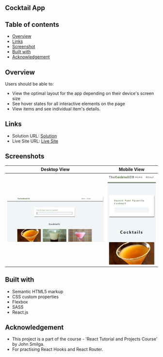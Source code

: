 ## Cocktail App

## Table of contents

- [Overview](#overview)
- [Links](#links)
- [Screenshot](#screenshot)
- [Built with](#built-with)
- [Acknowledgement](#acknowledgement)

## Overview

Users should be able to:

- View the optimal layout for the app depending on their device's screen size
- See hover states for all interactive elements on the page
- View items and see individual item's details.

## Links

- Solution URL: [Solution](https://github.com/SaiPradeepti/React-Projects/tree/main/10-cocktails)
- Live Site URL: [Live Site](https://cocktails-sp.netlify.app/)

## Screenshots

|          Desktop View          |          Mobile View           |
| :----------------------------: | :----------------------------: |
| ![](./src/images/Capture1.PNG) | ![](./src/images/Capture2.PNG) |

## Built with

- Semantic HTML5 markup
- CSS custom properties
- Flexbox
- SASS
- React.js

## Acknowledgement

- This project is a part of the course - 'React Tutorial and Projects Course' by John Smilga.
- For practising React Hooks and React Router.
